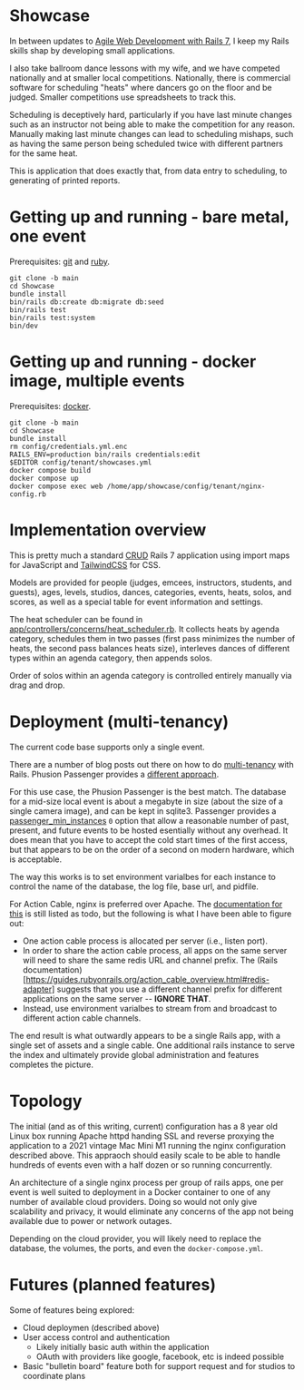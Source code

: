 # Showcase

In between updates to [Agile Web Development with Rails
7](https://pragprog.com/titles/rails7/agile-web-development-with-rails-7/), I
keep my Rails skills shap by developing small applications.

I also take ballroom dance lessons with my wife, and we have competed
nationally and at smaller local competitions.  Nationally, there is commercial
software for scheduling "heats" where dancers go on the floor and be judged.
Smaller competitions use spreadsheets to track this.

Scheduling is deceptively hard, particularly if you have last minute changes
such as an instructor not being able to make the competition for any reason.
Manually making last minute changes can lead to scheduling mishaps, such as
having the same person being scheduled twice with different partners for the
same heat.

This is application that does exactly that, from data entry to scheduling, to
generating of printed reports.

# Getting up and running - bare metal, one event

Prerequisites:
[git](https://git-scm.com/book/en/v2/Getting-Started-Installing-Git) and
[ruby](https://www.ruby-lang.org/en/documentation/installation/).

```
git clone -b main
cd Showcase
bundle install
bin/rails db:create db:migrate db:seed
bin/rails test
bin/rails test:system
bin/dev
```

# Getting up and running - docker image, multiple events

Prerequisites:
[docker](https://docs.docker.com/get-docker/).

```
git clone -b main
cd Showcase
bundle install
rm config/credentials.yml.enc
RAILS_ENV=production bin/rails credentials:edit
$EDITOR config/tenant/showcases.yml
docker compose build
docker compose up
docker compose exec web /home/app/showcase/config/tenant/nginx-config.rb
```
# Implementation overview

This is pretty much a standard
[CRUD](https://en.wikipedia.org/wiki/Create,_read,_update_and_delete) Rails 7
application using import maps for JavaScript and
[TailwindCSS](https://tailwindcss.com/) for CSS. 

Models are provided for people (judges, emcees, instructors, students, and
guests), ages, levels, studios, dances, categories, events, heats, solos, and
scores, as well as a special table for event information and settings.

The heat scheduler can be found in
[app/controllers/concerns/heat_scheduler.rb](./app/controllers/concerns/heat_scheduler.rb).
It collects heats by agenda category, schedules them in two passes (first pass
minimizes the number of heats, the second pass balances heats size), interleves
dances of different types within an agenda category, then appends solos.

Order of solos within an agenda category is controlled entirely manually via
drag and drop.

# Deployment (multi-tenancy)

The current code base supports only a single event.

There are a number of blog posts out there on how to do
[multi-tenancy](https://blog.arkency.com/comparison-of-approaches-to-multitenancy-in-rails-apps/)
with Rails.  Phusion Passenger provides a [different
approach](https://stackoverflow.com/questions/48669947/multitenancy-passenger-rails-multiple-apps-different-versions-same-domain).

For this use case, the Phusion Passenger is the best match.  The database for a
mid-size local event is about a megabyte in size (about the size of a single
camera image), and can be kept in sqlite3.  Passenger provides a
[passenger_min_instances](https://www.phusionpassenger.com/library/config/nginx/reference/#passenger_min_instances)
`0` option that allow a reasonable number of past, present, and future events
to be hosted esentially without any overhead.  It does mean that you have to
accept the cold start times of the first access, but that appears to be on the
order of a second on modern hardware, which is acceptable.

The way this works is to set environment varialbes for each instance to control
the name of the database, the log file, base url, and pidfile.

For Action Cable, nginx is preferred over Apache.  The [documentation for
this](https://www.phusionpassenger.com/library/deploy/nginx/) is still listed
as todo, but the following is what I have been able to figure out:

- One action cable process is allocated per server (i.e., listen port).
- In order to share the action cable process, all apps on the same server will
  need to share the same redis URL and channel prefix.  The (Rails
documentation)[https://guides.rubyonrails.org/action_cable_overview.html#redis-adapter]
suggests that you use a different channel prefix for different applications on
the same server -- **IGNORE THAT**.
- Instead, use environment varialbes to stream from and broadcast to different
  action cable channels.

The end result is what outwardly appears to be a single Rails app, with a
single set of assets and a single cable.  One additional rails instance to
serve the index and ultimately provide global administration and features
completes the picture.

# Topology

The initial (and as of this writing, current) configuration has a 8 year old
Linux box running Apache httpd handing SSL and reverse proxying the application
to a 2021 vintage Mac Mini M1 running the nginx configuration described above.
This appraoch should easily scale to be able to handle hundreds of events even
with a half dozen or so running concurrently.

An architecture of a single nginx process per group of rails apps, one per
event is well suited to deployment in a Docker container to one of any number
of available cloud providers.  Doing so would not only give scalability and
privacy, it would eliminate any concerns of the app not being available due to
power or network outages.

Depending on the cloud provider, you will likely need to replace the database,
the volumes, the ports, and even the `docker-compose.yml`.

# Futures (planned features)

Some of features being explored:

- Cloud deploymen (described above)
- User access control and authentication
    - Likely initially basic auth within the application
    - OAuth with providers like google, facebook, etc is indeed possible
- Basic "bulletin board" feature both for support request and for studios to
  coordinate plans
